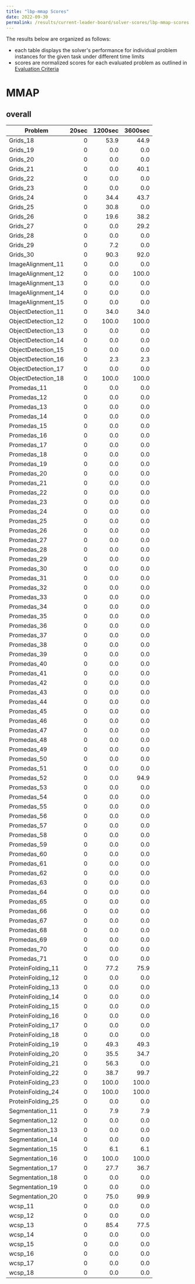 ```yaml
---
title: "lbp-mmap Scores"
date: 2022-09-30
permalink: /results/current-leader-board/solver-scores/lbp-mmap-scores
---
```




The results below are organized as follows:
- each table displays the solver's performance for individual problem instances for the given task under different time limits
- scores are normalized scores for each evaluated problem as outlined in [Evaluation Criteria](https://uaicompetition.github.io/uci-2022/results/evaluation-criteria/)


# MMAP

## overall

|      Problem       | 20sec | 1200sec | 3600sec |
| ------------------ | ----: | ------: | ------: |
| Grids_18           |     0 |    53.9 |    44.9 |
| Grids_19           |     0 |     0.0 |     0.0 |
| Grids_20           |     0 |     0.0 |     0.0 |
| Grids_21           |     0 |     0.0 |    40.1 |
| Grids_22           |     0 |     0.0 |     0.0 |
| Grids_23           |     0 |     0.0 |     0.0 |
| Grids_24           |     0 |    34.4 |    43.7 |
| Grids_25           |     0 |    30.8 |     0.0 |
| Grids_26           |     0 |    19.6 |    38.2 |
| Grids_27           |     0 |     0.0 |    29.2 |
| Grids_28           |     0 |     0.0 |     0.0 |
| Grids_29           |     0 |     7.2 |     0.0 |
| Grids_30           |     0 |    90.3 |    92.0 |
| ImageAlignment_11  |     0 |     0.0 |     0.0 |
| ImageAlignment_12  |     0 |     0.0 |   100.0 |
| ImageAlignment_13  |     0 |     0.0 |     0.0 |
| ImageAlignment_14  |     0 |     0.0 |     0.0 |
| ImageAlignment_15  |     0 |     0.0 |     0.0 |
| ObjectDetection_11 |     0 |    34.0 |    34.0 |
| ObjectDetection_12 |     0 |   100.0 |   100.0 |
| ObjectDetection_13 |     0 |     0.0 |     0.0 |
| ObjectDetection_14 |     0 |     0.0 |     0.0 |
| ObjectDetection_15 |     0 |     0.0 |     0.0 |
| ObjectDetection_16 |     0 |     2.3 |     2.3 |
| ObjectDetection_17 |     0 |     0.0 |     0.0 |
| ObjectDetection_18 |     0 |   100.0 |   100.0 |
| Promedas_11        |     0 |     0.0 |     0.0 |
| Promedas_12        |     0 |     0.0 |     0.0 |
| Promedas_13        |     0 |     0.0 |     0.0 |
| Promedas_14        |     0 |     0.0 |     0.0 |
| Promedas_15        |     0 |     0.0 |     0.0 |
| Promedas_16        |     0 |     0.0 |     0.0 |
| Promedas_17        |     0 |     0.0 |     0.0 |
| Promedas_18        |     0 |     0.0 |     0.0 |
| Promedas_19        |     0 |     0.0 |     0.0 |
| Promedas_20        |     0 |     0.0 |     0.0 |
| Promedas_21        |     0 |     0.0 |     0.0 |
| Promedas_22        |     0 |     0.0 |     0.0 |
| Promedas_23        |     0 |     0.0 |     0.0 |
| Promedas_24        |     0 |     0.0 |     0.0 |
| Promedas_25        |     0 |     0.0 |     0.0 |
| Promedas_26        |     0 |     0.0 |     0.0 |
| Promedas_27        |     0 |     0.0 |     0.0 |
| Promedas_28        |     0 |     0.0 |     0.0 |
| Promedas_29        |     0 |     0.0 |     0.0 |
| Promedas_30        |     0 |     0.0 |     0.0 |
| Promedas_31        |     0 |     0.0 |     0.0 |
| Promedas_32        |     0 |     0.0 |     0.0 |
| Promedas_33        |     0 |     0.0 |     0.0 |
| Promedas_34        |     0 |     0.0 |     0.0 |
| Promedas_35        |     0 |     0.0 |     0.0 |
| Promedas_36        |     0 |     0.0 |     0.0 |
| Promedas_37        |     0 |     0.0 |     0.0 |
| Promedas_38        |     0 |     0.0 |     0.0 |
| Promedas_39        |     0 |     0.0 |     0.0 |
| Promedas_40        |     0 |     0.0 |     0.0 |
| Promedas_41        |     0 |     0.0 |     0.0 |
| Promedas_42        |     0 |     0.0 |     0.0 |
| Promedas_43        |     0 |     0.0 |     0.0 |
| Promedas_44        |     0 |     0.0 |     0.0 |
| Promedas_45        |     0 |     0.0 |     0.0 |
| Promedas_46        |     0 |     0.0 |     0.0 |
| Promedas_47        |     0 |     0.0 |     0.0 |
| Promedas_48        |     0 |     0.0 |     0.0 |
| Promedas_49        |     0 |     0.0 |     0.0 |
| Promedas_50        |     0 |     0.0 |     0.0 |
| Promedas_51        |     0 |     0.0 |     0.0 |
| Promedas_52        |     0 |     0.0 |    94.9 |
| Promedas_53        |     0 |     0.0 |     0.0 |
| Promedas_54        |     0 |     0.0 |     0.0 |
| Promedas_55        |     0 |     0.0 |     0.0 |
| Promedas_56        |     0 |     0.0 |     0.0 |
| Promedas_57        |     0 |     0.0 |     0.0 |
| Promedas_58        |     0 |     0.0 |     0.0 |
| Promedas_59        |     0 |     0.0 |     0.0 |
| Promedas_60        |     0 |     0.0 |     0.0 |
| Promedas_61        |     0 |     0.0 |     0.0 |
| Promedas_62        |     0 |     0.0 |     0.0 |
| Promedas_63        |     0 |     0.0 |     0.0 |
| Promedas_64        |     0 |     0.0 |     0.0 |
| Promedas_65        |     0 |     0.0 |     0.0 |
| Promedas_66        |     0 |     0.0 |     0.0 |
| Promedas_67        |     0 |     0.0 |     0.0 |
| Promedas_68        |     0 |     0.0 |     0.0 |
| Promedas_69        |     0 |     0.0 |     0.0 |
| Promedas_70        |     0 |     0.0 |     0.0 |
| Promedas_71        |     0 |     0.0 |     0.0 |
| ProteinFolding_11  |     0 |    77.2 |    75.9 |
| ProteinFolding_12  |     0 |     0.0 |     0.0 |
| ProteinFolding_13  |     0 |     0.0 |     0.0 |
| ProteinFolding_14  |     0 |     0.0 |     0.0 |
| ProteinFolding_15  |     0 |     0.0 |     0.0 |
| ProteinFolding_16  |     0 |     0.0 |     0.0 |
| ProteinFolding_17  |     0 |     0.0 |     0.0 |
| ProteinFolding_18  |     0 |     0.0 |     0.0 |
| ProteinFolding_19  |     0 |    49.3 |    49.3 |
| ProteinFolding_20  |     0 |    35.5 |    34.7 |
| ProteinFolding_21  |     0 |    56.3 |     0.0 |
| ProteinFolding_22  |     0 |    38.7 |    99.7 |
| ProteinFolding_23  |     0 |   100.0 |   100.0 |
| ProteinFolding_24  |     0 |   100.0 |   100.0 |
| ProteinFolding_25  |     0 |     0.0 |     0.0 |
| Segmentation_11    |     0 |     7.9 |     7.9 |
| Segmentation_12    |     0 |     0.0 |     0.0 |
| Segmentation_13    |     0 |     0.0 |     0.0 |
| Segmentation_14    |     0 |     0.0 |     0.0 |
| Segmentation_15    |     0 |     6.1 |     6.1 |
| Segmentation_16    |     0 |   100.0 |   100.0 |
| Segmentation_17    |     0 |    27.7 |    36.7 |
| Segmentation_18    |     0 |     0.0 |     0.0 |
| Segmentation_19    |     0 |     0.0 |     0.0 |
| Segmentation_20    |     0 |    75.0 |    99.9 |
| wcsp_11            |     0 |     0.0 |     0.0 |
| wcsp_12            |     0 |     0.0 |     0.0 |
| wcsp_13            |     0 |    85.4 |    77.5 |
| wcsp_14            |     0 |     0.0 |     0.0 |
| wcsp_15            |     0 |     0.0 |     0.0 |
| wcsp_16            |     0 |     0.0 |     0.0 |
| wcsp_17            |     0 |     0.0 |     0.0 |
| wcsp_18            |     0 |     0.0 |     0.0 |

